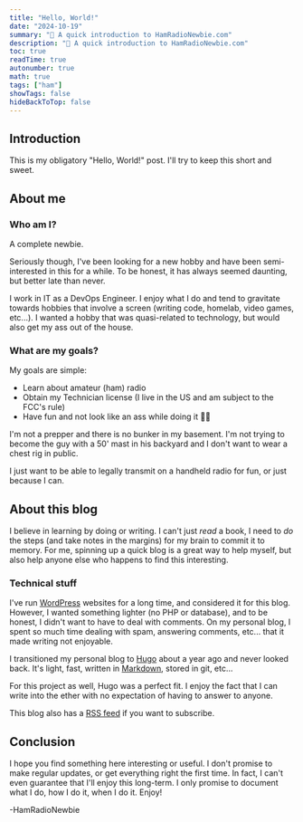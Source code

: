 ```yaml
---
title: "Hello, World!"
date: "2024-10-19"
summary: "👋 A quick introduction to HamRadioNewbie.com"
description: "👋 A quick introduction to HamRadioNewbie.com"
toc: true
readTime: true
autonumber: true
math: true
tags: ["ham"]
showTags: false
hideBackToTop: false
---
```


## Introduction

This is my obligatory "Hello, World!" post. I'll try to keep this short and sweet.

## About me

### Who am I?

A complete newbie.

Seriously though, I've been looking for a new hobby and have been semi-interested in this for a while. To be honest, it has always seemed daunting, but better late than never.

I work in IT as a DevOps Engineer. I enjoy what I do and tend to gravitate towards hobbies that involve a screen (writing code, homelab, video games, etc...). I wanted a hobby that was quasi-related to technology, but would also get my ass out of the house.

### What are my goals?

My goals are simple:

* Learn about amateur (ham) radio
* Obtain my Technician license (I live in the US and am subject to the FCC's rule)
* Have fun and not look like an ass while doing it 🤷🏻

I'm not a prepper and there is no bunker in my basement. I'm not trying to become the guy with a 50' mast in his backyard and I don't want to wear a chest rig in public.

I just want to be able to legally transmit on a handheld radio for fun, or just because I can.

## About this blog

I believe in learning by doing or writing. I can't just *read* a book, I need to *do* the steps (and take notes in the margins) for my brain to commit it to memory. For me, spinning up a quick blog is a great way to help myself, but also help anyone else who happens to find this interesting.

### Technical stuff

I've run [WordPress](https://wordpress.org/) websites for a long time, and considered it for this blog. However, I wanted something lighter (no PHP or database), and to be honest, I didn't want to have to deal with comments. On my personal blog, I spent so much time dealing with spam, answering comments, etc... that it made writing not enjoyable.

I transitioned my personal blog to [Hugo](https://gohugo.io/) about a year ago and never looked back. It's light, fast, written in [Markdown](https://en.wikipedia.org/wiki/Markdown), stored in git, etc...

For this project as well, Hugo was a perfect fit. I enjoy the fact that I can write into the ether with no expectation of having to answer to anyone.

This blog also has a [RSS feed](/index.xml) if you want to subscribe.

## Conclusion

I hope you find something here interesting or useful. I don't promise to make regular updates, or get everything right the first time. In fact, I can't even guarantee that I'll enjoy this long-term. I only promise to document what I do, how I do it, when I do it. Enjoy!

\-HamRadioNewbie